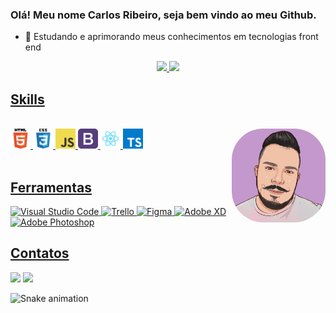 ### Olá! Meu nome Carlos Ribeiro, seja bem vindo ao meu Github.
- 🌱 Estudando e aprimorando meus conhecimentos em tecnologias front end


<div align="center">
  <a href="https://github.com/ribeiro-carlos">
  <img height="180em" src="https://github-readme-stats.vercel.app/api?username=ribeiro-carlos&show_icons=true&theme=dracula&include_all_commits=true&count_private=true"/>
  <img height="180em" src="https://github-readme-stats.vercel.app/api/top-langs/?username=ribeiro-carlos&layout=compact&langs_count=7&theme=dracula"/>
</div>
  
## Skills
  <div style="display: inline_block"><br>
      <img height="32" src="https://raw.githubusercontent.com/github/explore/80688e429a7d4ef2fca1e82350fe8e3517d3494d/topics/html/html.png" alt="HTML5">
      <img height="32" src="https://raw.githubusercontent.com/github/explore/80688e429a7d4ef2fca1e82350fe8e3517d3494d/topics/css/css.png" alt="CSS">
    <img height="32" src="https://raw.githubusercontent.com/github/explore/80688e429a7d4ef2fca1e82350fe8e3517d3494d/topics/javascript/javascript.png" alt="Javascript">
    <img height="32" src="https://raw.githubusercontent.com/github/explore/80688e429a7d4ef2fca1e82350fe8e3517d3494d/topics/bootstrap/bootstrap.png" alt="Bootstrap"/>
    <img height="32" src="https://raw.githubusercontent.com/github/explore/80688e429a7d4ef2fca1e82350fe8e3517d3494d/topics/react/react.png" alt="React">
    <img height="32" src="https://raw.githubusercontent.com/github/explore/80688e429a7d4ef2fca1e82350fe8e3517d3494d/topics/typescript/typescript.png" alt="Typescript">
    <img align="right" alt="Carlos-pic" height="150" style="border-radius:50px;" src="https://github.com/ribeiro-carlos/ribeiro-carlos/blob/main/ilustracao.png">
  </div><br>
  
## Ferramentas

  ![Visual Studio Code](https://img.shields.io/badge/-Visual%20Studio%20Code-333333?style=flat&logo=visual-studio-code&logoColor=007ACC)
  ![Trello](https://img.shields.io/badge/-Trello-333333?style=flat&logo=trello&logoColor=007ACC)
  ![Figma](https://img.shields.io/badge/-Figma-333333?style=flat&logo=figma&logoColor=007ACC)
  ![Adobe XD](https://img.shields.io/badge/-Adobe%20XD-333333?style=flat&logo=adobe-xd&logoColor=007ACC)
  ![Adobe Photoshop](https://img.shields.io/badge/Adobe%20Photoshop-333333?style=flat&logo=adobe-xd&logoColor=007ACC)

  ## Contatos
<div> 
  <a href = "mailto:carlinhos.ars@gmail.com"><img src="https://img.shields.io/badge/-Gmail-%23333?style=for-the-badge&logo=gmail&logoColor=white" target="_blank"></a>
  <a href="https://www.linkedin.com/in/carlos-ribeiros/" target="_blank"><img src="https://img.shields.io/badge/-LinkedIn-%230077B5?style=for-the-badge&logo=linkedin&logoColor=white" target="_blank"></a> 
  
  ![Snake animation](https://github.com/ribeiro-carlos/ribeiro-carlos/blob/output/github-contribution-grid-snake.svg)
  <div>
